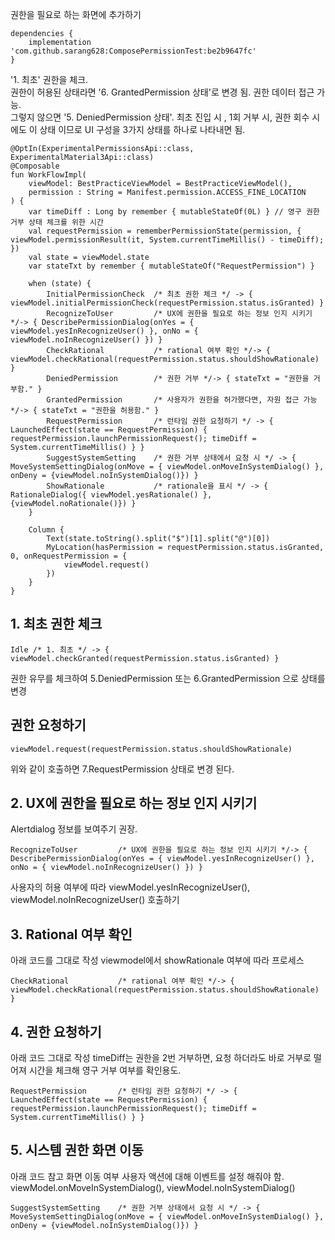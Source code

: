 권한을 필요로 하는 화면에 추가하기

```
dependencies {
    implementation 'com.github.sarang628:ComposePermissionTest:be2b9647fc'
}
```

'1. 최초' 권한을 체크.<br>
권한이 허용된 상태라면 '6. GrantedPermission 상태'로 변경 됨. 권한 데이터 접근 가능.<br>
그렇지 않으면 '5. DeniedPermission 상태'. 최초 진입 시 , 1회 거부 시, 권한 회수 시에도 이 상태 이므로 UI 구성을 3가지 상태를 하나로 나타내면 됨.

```
@OptIn(ExperimentalPermissionsApi::class, ExperimentalMaterial3Api::class)
@Composable
fun WorkFlowImpl(
    viewModel: BestPracticeViewModel = BestPracticeViewModel(),
    permission : String = Manifest.permission.ACCESS_FINE_LOCATION
) {
    var timeDiff : Long by remember { mutableStateOf(0L) } // 영구 권한 거부 상태 체크를 위한 시간
    val requestPermission = rememberPermissionState(permission, { viewModel.permissionResult(it, System.currentTimeMillis() - timeDiff); })
    val state = viewModel.state
    var stateTxt by remember { mutableStateOf("RequestPermission") }

    when (state) {
        InitialPermissionCheck  /* 최초 권한 체크 */ -> { viewModel.initialPermissionCheck(requestPermission.status.isGranted) }
        RecognizeToUser         /* UX에 권한을 필요로 하는 정보 인지 시키기 */-> { DescribePermissionDialog(onYes = { viewModel.yesInRecognizeUser() }, onNo = { viewModel.noInRecognizeUser() }) }
        CheckRational           /* rational 여부 확인 */-> { viewModel.checkRational(requestPermission.status.shouldShowRationale) }
        DeniedPermission        /* 권한 거부 */-> { stateTxt = "권한을 거부함." }
        GrantedPermission       /* 사용자가 권한을 허가했다면, 자원 접근 가능 */-> { stateTxt = "권한을 허용함." }
        RequestPermission       /* 런타임 권한 요청하기 */ -> { LaunchedEffect(state == RequestPermission) { requestPermission.launchPermissionRequest(); timeDiff = System.currentTimeMillis() } }
        SuggestSystemSetting    /* 권한 거부 상태에서 요청 시 */ -> { MoveSystemSettingDialog(onMove = { viewModel.onMoveInSystemDialog() }, onDeny = {viewModel.noInSystemDialog()}) }
        ShowRationale           /* rationale을 표시 */ -> { RationaleDialog({ viewModel.yesRationale() }, {viewModel.noRationale()}) }
    }

    Column {
        Text(state.toString().split("$")[1].split("@")[0])
        MyLocation(hasPermission = requestPermission.status.isGranted, 0, onRequestPermission = {
            viewModel.request()
        })
    }
}
```

## 1. 최초 권한 체크
```
Idle /* 1. 최초 */ -> { viewModel.checkGranted(requestPermission.status.isGranted) }
```
권한 유무를 체크하여 5.DeniedPermission 또는 6.GrantedPermission 으로 상태를 변경

## 권한 요청하기
```
viewModel.request(requestPermission.status.shouldShowRationale)
```
위와 같이 호출하면 7.RequestPermission 상태로 변경 된다.

## 2. UX에 권한을 필요로 하는 정보 인지 시키기

Alertdialog 정보를 보여주기 권장.

```
RecognizeToUser         /* UX에 권한을 필요로 하는 정보 인지 시키기 */-> { DescribePermissionDialog(onYes = { viewModel.yesInRecognizeUser() }, onNo = { viewModel.noInRecognizeUser() }) }
```
사용자의 허용 여부에 따라 viewModel.yesInRecognizeUser(), viewModel.noInRecognizeUser() 호출하기

## 3. Rational 여부 확인

아래 코드를 그대로 작성
viewmodel에서 showRationale 여부에 따라 프로세스 
```
CheckRational           /* rational 여부 확인 */-> { viewModel.checkRational(requestPermission.status.shouldShowRationale) }
```

## 4. 권한 요청하기

아래 코드 그대로 작성
timeDiff는 권한을 2번 거부하면, 요청 하더라도 바로 거부로 떨어져 시간을 체크해 영구 거부 여부를 확인용도.

```
RequestPermission       /* 런타임 권한 요청하기 */ -> { LaunchedEffect(state == RequestPermission) { requestPermission.launchPermissionRequest(); timeDiff = System.currentTimeMillis() } }
```

## 5. 시스템 권한 화면 이동

아래 코드 참고
화면 이동 여부 사용자 액션에 대해 이벤트를 설정 해줘야 함. viewModel.onMoveInSystemDialog(), viewModel.noInSystemDialog()

```
SuggestSystemSetting    /* 권한 거부 상태에서 요청 시 */ -> { MoveSystemSettingDialog(onMove = { viewModel.onMoveInSystemDialog() }, onDeny = {viewModel.noInSystemDialog()}) }
```